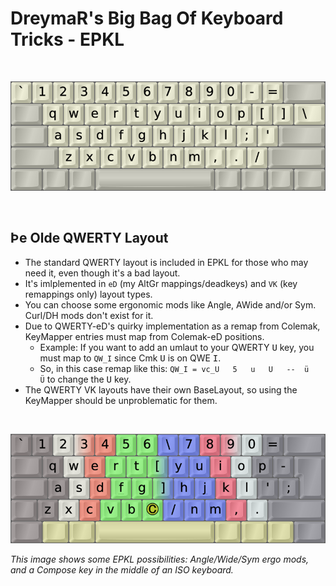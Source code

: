 DreymaR's Big Bag Of Keyboard Tricks - EPKL
===========================================
<br>

![QWERTY help image, ANSI](./QWERTY_ANS_EPKL.png)

<br>

Þe Olde QWERTY Layout
---------------------
- The standard QWERTY layout is included in EPKL for those who may need it, even though it's a bad layout.
- It's imlplemented in `eD` (my AltGr mappings/deadkeys) and `VK` (key remappings only) layout types.
- You can choose some ergonomic mods like Angle, AWide and/or Sym. Curl/DH mods don't exist for it.
- Due to QWERTY-eD's quirky implementation as a remap from Colemak, KeyMapper entries must map from Colemak-eD positions.
    - Example: If you want to add an umlaut to your QWERTY <kbd>U</kbd> key, you must map to `QW_I` since Cmk <kbd>U</kbd> is on QWE <kbd>I</kbd>.
    - So, in this case remap like this: `QW_I = vc_U   5   u   U   --  ü   Ü` to change the <kbd>U</kbd> key.
- The QWERTY VK layouts have their own BaseLayout, so using the KeyMapper should be unproblematic for them.
<br>

![QWERTY AngleWideSym help image, ISO](./QWERTY-AWS_ISO_EPKL.png)
<br>

_This image shows some EPKL possibilities: Angle/Wide/Sym ergo mods, and a Compose key in the middle of an ISO keyboard._
